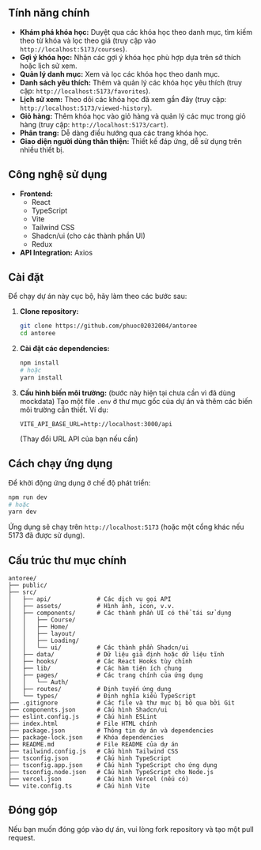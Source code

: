 ## Tính năng chính

*   **Khám phá khóa học:** Duyệt qua các khóa học theo danh mục, tìm kiếm theo từ khóa và lọc theo giá (truy cập vào `http://localhost:5173/courses`).
*   **Gợi ý khóa học:** Nhận các gợi ý khóa học phù hợp dựa trên sở thích hoặc lịch sử xem.
*   **Quản lý danh mục:** Xem và lọc các khóa học theo danh mục.
*   **Danh sách yêu thích:** Thêm và quản lý các khóa học yêu thích (truy cập: `http://localhost:5173/favorites`).
*   **Lịch sử xem:** Theo dõi các khóa học đã xem gần đây (truy cập: `http://localhost:5173/viewed-history`).
*   **Giỏ hàng:** Thêm khóa học vào giỏ hàng và quản lý các mục trong giỏ hàng (truy cập: `http://localhost:5173/cart`).
*   **Phân trang:** Dễ dàng điều hướng qua các trang khóa học.
*   **Giao diện người dùng thân thiện:** Thiết kế đáp ứng, dễ sử dụng trên nhiều thiết bị.

## Công nghệ sử dụng

*   **Frontend:**
    *   React
    *   TypeScript
    *   Vite
    *   Tailwind CSS
    *   Shadcn/ui (cho các thành phần UI)
    *   Redux
*   **API Integration:** Axios

## Cài đặt

Để chạy dự án này cục bộ, hãy làm theo các bước sau:

1.  **Clone repository:**
    ```bash
    git clone https://github.com/phuoc02032004/antoree
    cd antoree
    ```

2.  **Cài đặt các dependencies:**
    ```bash
    npm install
    # hoặc
    yarn install
    ```

3.  **Cấu hình biến môi trường:** (bước này hiện tại chưa cần vì đã dùng mockdata)
    Tạo một file `.env` ở thư mục gốc của dự án và thêm các biến môi trường cần thiết. Ví dụ:
    ```
    VITE_API_BASE_URL=http://localhost:3000/api
    ```
    (Thay đổi URL API của bạn nếu cần)

## Cách chạy ứng dụng

Để khởi động ứng dụng ở chế độ phát triển:

```bash
npm run dev
# hoặc
yarn dev
```

Ứng dụng sẽ chạy trên `http://localhost:5173` (hoặc một cổng khác nếu 5173 đã được sử dụng).

## Cấu trúc thư mục chính

```
antoree/
├── public/
├── src/
│   ├── api/             # Các dịch vụ gọi API
│   ├── assets/          # Hình ảnh, icon, v.v.
│   ├── components/      # Các thành phần UI có thể tái sử dụng
│   │   ├── Course/
│   │   ├── Home/
│   │   ├── layout/
│   │   ├── Loading/
│   │   └── ui/          # Các thành phần Shadcn/ui
│   ├── data/            # Dữ liệu giả định hoặc dữ liệu tĩnh
│   ├── hooks/           # Các React Hooks tùy chỉnh
│   ├── lib/             # Các hàm tiện ích chung
│   ├── pages/           # Các trang chính của ứng dụng
│   │   └── Auth/
│   ├── routes/          # Định tuyến ứng dụng
│   └── types/           # Định nghĩa kiểu TypeScript
├── .gitignore           # Các file và thư mục bị bỏ qua bởi Git
├── components.json      # Cấu hình Shadcn/ui
├── eslint.config.js     # Cấu hình ESLint
├── index.html           # File HTML chính
├── package.json         # Thông tin dự án và dependencies
├── package-lock.json    # Khóa dependencies
├── README.md            # File README của dự án
├── tailwind.config.js   # Cấu hình Tailwind CSS
├── tsconfig.json        # Cấu hình TypeScript
├── tsconfig.app.json    # Cấu hình TypeScript cho ứng dụng
├── tsconfig.node.json   # Cấu hình TypeScript cho Node.js
├── vercel.json          # Cấu hình Vercel (nếu có)
└── vite.config.ts       # Cấu hình Vite
```

## Đóng góp

Nếu bạn muốn đóng góp vào dự án, vui lòng fork repository và tạo một pull request.


